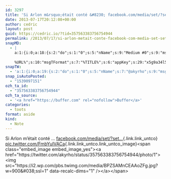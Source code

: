 ```yaml
---
id: 3297
title: 'Si Arlon m&rsquo;était conté &#8230; facebook.com/media/set/?set… pic.twitter.com/FmbYuIVACa'
date: 2013-07-17T20:12:08+00:00
author: cedric
layout: post
guid: https://cedric.io/?tid=357563383756754944
permalink: /2013/07/17/si-arlon-metait-conte-facebook-com-media-set-set-pic-twitter-com-fmbyuivaca/
snapMD:
  - |
    a:1:{i:0;a:18:{s:2:"do";s:1:"0";s:5:"nName";s:9:"Medium #0";s:9:"msgFormat";s:19:"%FULLTEXT%
    
    %URL%";s:10:"msgTFormat";s:7:"%TITLE%";s:6:"appKey";s:29:"x5g9a34l5z294i5y2q284e4g54454";s:6:"appSec";s:85:"d3h0a44e4s2b4i5u2r234m5f5b4v2l5q2a444h574347464a454x2w20374447494c484b4w2c464f5u2d4z2";s:8:"inclTags";s:1:"1";s:7:"fltrsOn";i:0;s:5:"fltrs";a:0:{}s:7:"proxyOn";i:0;s:7:"useSURL";i:0;s:1:"v";i:350;s:4:"publ";s:1:"0";s:11:"accessToken";s:65:"2353413aa5437433e5648ccf74a16119308317c52d1a24d8ed99f26add037528a";s:12:"appAppUserID";s:65:"104b21fd8da79171a6e7bf800d03b4b761204f242935e05d2d86850a6b1635f77";s:14:"appAppUserName";s:26:"Cédric Bousmanne (akyrho)";s:13:"appAppUserURL";s:26:"https://medium.com/@akyrho";s:7:"pubList";a:0:{}}}
snapTW:
  - 'a:1:{i:0;a:19:{s:2:"do";s:1:"0";s:5:"nName";s:7:"@akyrho";s:9:"msgFormat";s:26:"%TITLE%. %EXCERPT% - %URL%";s:6:"appKey";s:55:"x5g9a8325v2y475r3c4m48584n53446p423r3r5u3e356j5j3k4r2p3";s:6:"appSec";s:105:"d3h0a94o46415u594v3q5l5n5l4r4x474x4j484o473u4i5w2m4k494z2k344n306n5r3l5v2s554p4n3p3k45495c3z4v4d3m3u5w525";s:7:"fltrsOn";i:0;s:5:"fltrs";a:0:{}s:7:"proxyOn";i:0;s:7:"useSURL";i:0;s:1:"v";i:350;s:5:"twURL";s:25:"http://twitter.com/akyrho";s:11:"accessToken";s:50:"6678782-Eyg60SCeh7762DEIsYtTPD5GVeOuSN8ATMdF2Lpppe";s:14:"accessTokenSec";s:45:"PgGDCbcYLJnR5esZjY9ID72A33mUNCYnQwaQTBsojSJNa";s:5:"tw140";i:0;s:10:"riComments";s:1:"1";s:11:"riCommentsM";s:1:"1";s:12:"riCommentsAA";s:1:"1";s:8:"attchImg";s:1:"1";s:9:"wpImgSize";s:4:"full";}}'
snap_isAutoPosted:
  - "1539097151"
ozh_ta_id:
  - "357563383756754944"
ozh_ta_source:
  - '<a href="https://buffer.com" rel="nofollow">Buffer</a>'
categories:
  - toots
format: aside
kind:
  - Note
---
```

Si Arlon m&rsquo;était conté &#8230; [facebook.com/media/set/?set…](https://www.facebook.com/media/set/?set=a.553875434674653.1073741840.512037492191781&type=1 "https://www.facebook.com/media/set/?set=a.553875434674653.1073741840.512037492191781&type=1"){.link.link_untco} [pic.twitter.com/FmbYuIVACa](https://twitter.com/akyrho/status/357563383756754944/photo/1 "https://twitter.com/akyrho/status/357563383756754944/photo/1"){.link.link_untco.link_untco_image}<span class="embed_image embed_image_yes"><a href="https://twitter.com/akyrho/status/357563383756754944/photo/1"><img src="https://i2.wp.com/pbs.twimg.com/media/BPZSAMnCEAAoZFg.jpg?w=900&#038;ssl=1" data-recalc-dims="1" /></a></span>